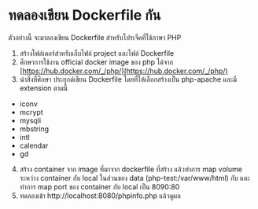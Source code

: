 # ทดลองเขียน Dockerfile กัน
ตัวอย่างนี้ จะมาลองเขียน Dockerfile สำหรับโปรเจ็คที่ใช้ภาษา PHP

1. สร้างโฟล์เดอร์สำหรับเก็บไฟล์ project และไฟล์ Dockerfile
2. ศึกษาการใช้งาน official docker image ของ php ได้จาก [https://hub.docker.com/_/php/](https://hub.docker.com/_/php/)
3. นำสิ่งที่ศึกษา ประยุกต์เขียน Dockerfile โดยที่ให้เลือกสร้างเป็น php-apache และมี extension ตามนี้
- iconv 
- mcrypt 
- mysqli 
- mbstring 
- intl 
- calendar
- gd
4. สร้าง container จาก image ที่มาจาก dockerfile ที่สร้าง แล้วทำการ map volume ระหว่าง container กับ local ในส่วนของ data (php-test:/var/www/html) กับ และทำการ map port ของ container กับ local เป็น 8090:80
5. ทดลองเข้า http://localhost:8080/phpinfo.php แล้วดูผล